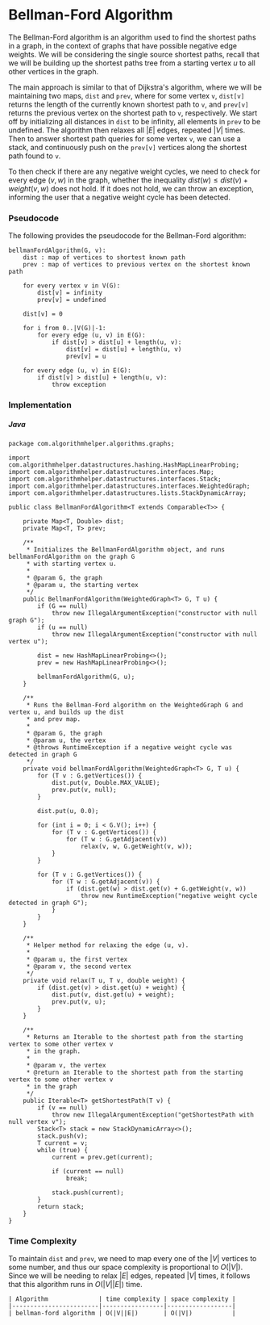 # Bellman-Ford Algorithm

The Bellman-Ford algorithm is an algorithm used to find the shortest paths in a graph, in the 
context of graphs that have possible negative edge weights. We will be considering the single source 
shortest paths, recall that we will be building up the shortest paths tree from a starting vertex 
$u$ to all other vertices in the graph.

The main approach is similar to that of Dijkstra's algorithm, where we will be maintaining two maps,
`dist` and `prev`, where for some vertex `v`, `dist[v]` returns the length of the currently known 
shortest path to `v`, and `prev[v]` returns the previous vertex on the shortest path to `v`, 
respectively. We start off by initializing all distances in `dist` to be infinity, all elements in 
`prev` to be undefined. The algorithm then relaxes all $|E|$ edges, repeated $|V|$ times. Then to 
answer shortest path queries for some vertex `v`, we can use a stack, and continuously push on the 
`prev[v]` vertices along the shortest path found to `v`. 

To then check if there are any negative weight cycles, we need to check for every edge $(v, w)$ in
the graph, whether the inequality $dist(w) \leq dist(v) + weight(v, w)$ does not hold. If it does not
hold, we can throw an exception, informing the user that a negative weight cycle has been detected. 

### Pseudocode

The following provides the pseudocode for the Bellman-Ford algorithm:

```
bellmanFordAlgorithm(G, v):
    dist : map of vertices to shortest known path
    prev : map of vertices to previous vertex on the shortest known path

    for every vertex v in V(G):
        dist[v] = infinity
        prev[v] = undefined

    dist[v] = 0

    for i from 0..|V(G)|-1:
        for every edge (u, v) in E(G):
            if dist[v] > dist[u] + length(u, v):
                dist[v] = dist[u] + length(u, v)
                prev[v] = u

    for every edge (u, v) in E(G):
        if dist[v] > dist[u] + length(u, v):
            throw exception
```

### Implementation

##### Java

```
package com.algorithmhelper.algorithms.graphs;

import com.algorithmhelper.datastructures.hashing.HashMapLinearProbing;
import com.algorithmhelper.datastructures.interfaces.Map;
import com.algorithmhelper.datastructures.interfaces.Stack;
import com.algorithmhelper.datastructures.interfaces.WeightedGraph;
import com.algorithmhelper.datastructures.lists.StackDynamicArray;

public class BellmanFordAlgorithm<T extends Comparable<T>> {

    private Map<T, Double> dist;
    private Map<T, T> prev;

    /**
     * Initializes the BellmanFordAlgorithm object, and runs bellmanFordAlgorithm on the graph G
     * with starting vertex u.
     *
     * @param G, the graph
     * @param u, the starting vertex
     */
    public BellmanFordAlgorithm(WeightedGraph<T> G, T u) {
        if (G == null)
            throw new IllegalArgumentException("constructor with null graph G");
        if (u == null)
            throw new IllegalArgumentException("constructor with null vertex u");

        dist = new HashMapLinearProbing<>();
        prev = new HashMapLinearProbing<>();

        bellmanFordAlgorithm(G, u);
    }

    /**
     * Runs the Bellman-Ford algorithm on the WeightedGraph G and vertex u, and builds up the dist
     * and prev map.
     *
     * @param G, the graph
     * @param u, the vertex
     * @throws RuntimeException if a negative weight cycle was detected in graph G
     */
    private void bellmanFordAlgorithm(WeightedGraph<T> G, T u) {
        for (T v : G.getVertices()) {
            dist.put(v, Double.MAX_VALUE);
            prev.put(v, null);
        }

        dist.put(u, 0.0);

        for (int i = 0; i < G.V(); i++) {
            for (T v : G.getVertices()) {
                for (T w : G.getAdjacent(v))
                    relax(v, w, G.getWeight(v, w));
            }
        }

        for (T v : G.getVertices()) {
            for (T w : G.getAdjacent(v)) {
                if (dist.get(w) > dist.get(v) + G.getWeight(v, w))
                    throw new RuntimeException("negative weight cycle detected in graph G");
            }
        }
    }

    /**
     * Helper method for relaxing the edge (u, v).
     *
     * @param u, the first vertex
     * @param v, the second vertex
     */
    private void relax(T u, T v, double weight) {
        if (dist.get(v) > dist.get(u) + weight) {
            dist.put(v, dist.get(u) + weight);
            prev.put(v, u);
        }
    }

    /**
     * Returns an Iterable to the shortest path from the starting vertex to some other vertex v
     * in the graph.
     *
     * @param v, the vertex
     * @return an Iterable to the shortest path from the starting vertex to some other vertex v
     * in the graph
     */
    public Iterable<T> getShortestPath(T v) {
        if (v == null)
            throw new IllegalArgumentException("getShortestPath with null vertex v");
        Stack<T> stack = new StackDynamicArray<>();
        stack.push(v);
        T current = v;
        while (true) {
            current = prev.get(current);

            if (current == null)
                break;

            stack.push(current);
        }
        return stack;
    }
}
```

### Time Complexity

To maintain `dist` and `prev`, we need to map every one of the $|V|$ vertices to some number, and 
thus our space complexity is proportional to $O(|V|)$. Since we will be needing to relax $|E|$ 
edges, repeated $|V|$ times, it follows that this algorithm runs in $O(|V||E|)$ time.

```
| Algorithm              | time complexity | space complexity |
|------------------------|-----------------|------------------|
| bellman-ford algorithm | O(|V||E|)       | O(|V|)           |
```
